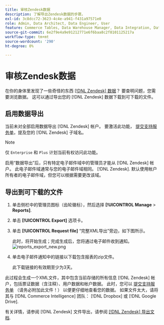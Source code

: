 ```yaml
---
title: 审核Zendesk数据
description: 了解导出Zendesk数据的步骤。
exl-id: 3c8dcc72-3623-4c4e-a941-f431a97571e0
role: Admin, Data Architect, Data Engineer, User
feature: Commerce Tables, Data Warehouse Manager, Data Integration, Data Import/Export
source-git-commit: 6e2f9e4a9e91212771e6f6baa8c2f8101125217a
workflow-type: tm+mt
source-wordcount: '290'
ht-degree: 0%

---
```


# 审核Zendesk数据

在你的身体里发现了一些奇怪的东西 [[!DNL Zendesk] 数据](../integrations/exp-zendesk-data.md)？ 要查明问题，您需要浏览数据。 这可以通过导出您的 [!DNL Zendesk] 数据下载到可下载的文件。

## 启用数据导出

当前未对全部启用数据导出 [!DNL Zendesk] 帐户。 要激活此功能， [提交支持服务单](https://experienceleague.adobe.com/docs/commerce-knowledge-base/kb/troubleshooting/miscellaneous/mbi-service-policies.html)，提及您的 [!DNL Zendesk] 子域名。

>[!NOTE]
>
>仅 `Enterprise` 和 `Plus` 计划当前有权访问此功能。

启用“数据导出”后，只有特定电子邮件域中的管理员才能从 [!DNL Zendesk] 帐户。 此电子邮件域通常与您的电子邮件域相同。 [!DNL Zendesk]. 默认使用帐户所有者的电子邮件域，但您可以根据需要更改该域。

## 导出到可下载的文件

1. 单击侧栏中的管理员图标（齿轮徽标），然后选择 **[!UICONTROL Manage** > **Reports]**.
1. 单击 **[!UICONTROL Export]** 选项卡。
1. 单击 **[!UICONTROL Request file]** “完整XML导出”旁边，如下图所示。

   此时，将开始生成；完成生成后，您将通过电子邮件收到通知。
   ![reports_export_new.png](../../../assets/reports_export_new.png)

1. 单击电子邮件通知中的链接以下载包含报表的zip文件。

   此下载链接的有效期至少为3天。

此过程会生成一个XML文件，其中包含当前存储的所有信息 [!DNL Zendesk] 帐户，包括票证数据（含注释）、用户数据和帐户数据。 此时，您可以 [提交支持服务单](https://experienceleague.adobe.com/docs/commerce-knowledge-base/kb/troubleshooting/miscellaneous/mbi-service-policies.html) （请务必附加此文件！） 以便更仔细地查看您的数据。 如果文件太大，请将其与 [!DNL Commerce Intelligence] 团队： [!DNL Dropbox] 或 [!DNL Google Drive].

有关详情，请参阅 [!DNL Zendesk] 文件导出，请参阅 [[!DNL Zendesk] 导出文档](https://support.zendesk.com/hc/en-us/articles/4408886165402-Exporting-data-to-a-JSON-CSV-or-XML-file).
